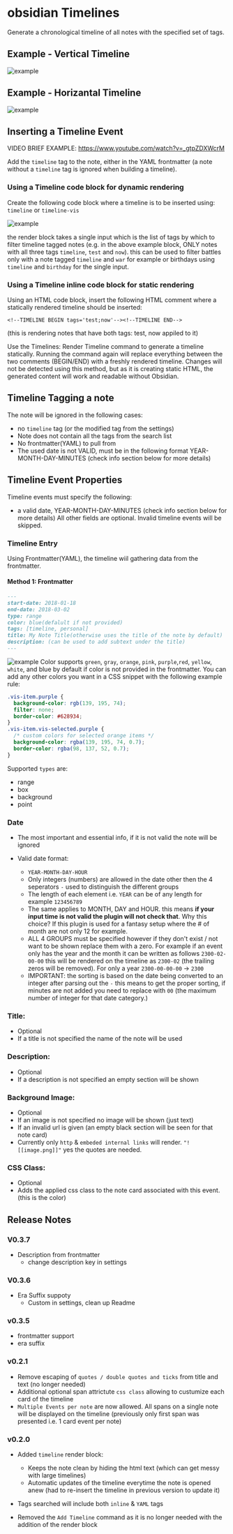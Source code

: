 # obsidian Timelines
Generate a chronological timeline of all notes with the specified set of tags. 

## Example - Vertical Timeline
![example](https://raw.githubusercontent.com/Darakah/obsidian-timelines/main/images/exp_2.png)

## Example - Horizantal Timeline
![example](https://raw.githubusercontent.com/Darakah/obsidian-timelines/main/images/TimelineVis.png)

## Inserting a Timeline Event

VIDEO BRIEF EXAMPLE: https://www.youtube.com/watch?v=_gtpZDXWcrM

Add the `timeline` tag to the note, either in the YAML frontmatter (a note without a `timeline` tag is ignored when building a timeline).

### Using a Timeline code block for dynamic rendering

Create the following code block where a timeline is to be inserted using: `timeline` or `timeline-vis`

![example](https://raw.githubusercontent.com/Darakah/obsidian-timelines/main/images/example_1.png)

the render block takes a single input which is the list of tags by which to filter timeline tagged notes (e.g. in the above example block, ONLY notes with all three tags `timeline`, `test` and `now`). this can be used to filter battles only with a note tagged `timeline` and `war` for example or birthdays using `timeline` and `birthday` for the single input.

### Using a Timeline inline code block for static rendering

Using an HTML code block, insert the following HTML comment where a statically rendered timeline should be inserted:
```
<!--TIMELINE BEGIN tags='test;now'--><!--TIMELINE END-->
```
(this is rendering notes that have both tags: test, now appiled to it)

Use the Timelines: Render Timeline command to generate a timeline statically. Running the command again will replace everything between the two comments (BEGIN/END) with a freshly rendered timeline. Changes will not be detected using this method, but as it is creating static HTML, the generated content will work and readable without Obsidian.

## Timeline Tagging a note

The note will be ignored in the following cases:
- no `timeline` tag (or the modified tag from the settings)
- Note does not contain all the tags from the search list
- No frontmatter(YAML) to pull from
- The used date is not VALID, must be in the following format YEAR-MONTH-DAY-MINUTES (check info section below for more details)

## Timeline Event Properties

Timeline events must specify the following: 
- a valid date, YEAR-MONTH-DAY-MINUTES (check info section below for more details)
All other fields are optional.
Invalid timeline events will be skipped.

### Timeline Entry

Using Frontmatter(YAML), the timeline wiil gathering data from the frontmatter.

#### Method 1: Frontmatter

```markdown
---
start-date: 2018-01-18
end-date: 2018-03-02
type: range
color: blue(defalult if not provided) 
tags: [timeline, personal]
title: My Note Title(otherwise uses the title of the note by default)
description: (can be used to add subtext under the title)
---
```
![example](https://raw.githubusercontent.com/ReconVirus/obsidian-timelines/main/images/Colors.png)
Color supports `green`, `gray`, `orange`, `pink`, `purple`,`red`, `yellow`, `white`, and blue by default if color is not provided in the frontmatter.
You can add any other colors you want in a CSS snippet with the following example rule:

```CSS
.vis-item.purple {
  background-color: rgb(139, 195, 74);
  filter: none;
  border-color: #628934;
}
.vis-item.vis-selected.purple {
  /* custom colors for selected orange items */
  background-color: rgba(139, 195, 74, 0.7);
  border-color: rgba(98, 137, 52, 0.7);
}
```

Supported `types` are:
- range
- box
- background
- point

### Date
- The most important and essential info, if it is not valid the note will be ignored

- Valid date format: 
  - `YEAR-MONTH-DAY-HOUR`
  - Only integers (numbers) are allowed in the date other then the 4 seperators `-` used to distinguish the different groups
  - The length of each element i.e. `YEAR` can be of any length for example `123456789`
  - The same applies to MONTH, DAY and HOUR. this means **if your input time is not valid the plugin will not check that**. Why this choice? If this plugin is used for a fantasy setup where the # of month are not only 12 for example.
  - ALL 4 GROUPS must be specified however if they don't exist / not want to be shown replace them with a zero. For example if an event only has the year and the month it can be written as follows `2300-02-00-00` this will be rendered on the timeline as `2300-02` (the trailing zeros will be removed). For only a year `2300-00-00-00` -> `2300`
  - IMPORTANT: the sorting is based on the date being converted to an integer after parsing out the `-` this means to get the proper sorting, if minutes are not added you need to replace with `00` (the maximum number of integer for that date category.)

### Title:
  - Optional
  - If a title is not specified the name of the note will be used

### Description:
  - Optional
  - If a description is not specified an empty section will be shown

### Background Image:
  - Optional
  - If an image is not specified no image will be shown (just text)
  - If an invalid url is given (an empty black section will be seen for that note card)
  - Currently only `http` & `embeded internal links` will render. ```"![[image.png]]"``` yes the quotes are needed.

### CSS Class:
  - Optional
  - Adds the applied css class to the note card associated with this event. (this is the color)

## Release Notes

### V0.3.7
- Description from frontmatter
  - change description key in settings
### V0.3.6
- Era Suffix suppoty
  - Custom in settings, clean up Readme

### v0.3.5
- frontmatter support
- era suffix

### v0.2.1 
- Remove escaping of `quotes / double quotes and ticks` from title and text (no longer needed)
- Additional optional span attrictute `css class` allowing to custumize each card of the timeline
- `Multiple Events per note` are now allowed. All spans on a single note will be displayed on the timeline (previously only first span was presented i.e. 1 card event per note)

### v0.2.0
- Added `timeline` render block:
  - Keeps the note clean by hiding the html text (which can get messy with large timelines)
  - Automatic updates of the timeline everytime the note is opened anew (had to re-insert the timeline in previous version to update it)

- Tags searched will include both `inline` & `YAML` tags

- Removed the `Add Timeline` command as it is no longer needed with the addition of the render block